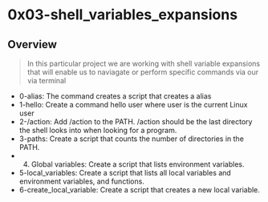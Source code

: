 # 0x03-shell_variables_expansions
## Overview
> In this particular project we are working with shell variable expansions that will enable us to naviagate or perform specific commands via our via terminal
* 0-alias: The command creates a script that creates a alias
* 1-hello: Create a command hello user where user is the current Linux user
* 2-/action: Add /action to the PATH. /action should be the last directory the shell looks into when looking for a program.
* 3-paths: Create a script that counts the number of directories in the PATH.
* 4. Global variables: Create a script that lists environment variables.
* 5-local_variables: Create a script that lists all local variables and environment variables, and functions.
* 6-create_local_variable: Create a script that creates a new local variable.
 
